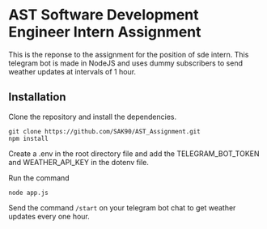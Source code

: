 
# AST Software Development Engineer Intern Assignment

This is the reponse to the assignment for the position of sde intern. This telegram bot is made in NodeJS and uses dummy subscribers to send weather updates at intervals of 1 hour.



## Installation

Clone the repository and install the dependencies.
```
git clone https://github.com/SAK90/AST_Assignment.git
npm install
```

Create a .env in the root directory file and add the TELEGRAM_BOT_TOKEN and WEATHER_API_KEY in the dotenv file.

Run the command 
```
node app.js
```
Send the command ```/start``` on your telegram bot chat to get weather updates every one hour. 



